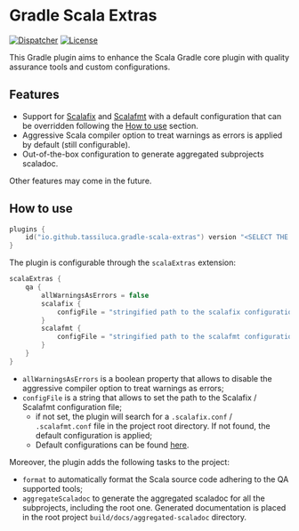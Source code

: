 # Gradle Scala Extras

[![Dispatcher](https://github.com/tassiluca/gradle-scala-extras/actions/workflows/dispatcher.yaml/badge.svg)](https://github.com/tassiluca/gradle-scala-extras/actions/workflows/dispatcher.yaml)
[![License](https://img.shields.io/badge/License-Apache%202.0-blue.svg)](https://opensource.org/licenses/Apache-2.0)

This Gradle plugin aims to enhance the Scala Gradle core plugin with quality assurance tools and custom configurations.

## Features

- Support for [Scalafix](https://scalacenter.github.io/scalafix/) and [Scalafmt](https://scalameta.org/scalafmt/) with a default configuration that can be overridden following the [How to use](#how-to-use) section.
- Aggressive Scala compiler option to treat warnings as errors is applied by default (still configurable).
- Out-of-the-box configuration to generate aggregated subprojects scaladoc.

Other features may come in the future.

## How to use

```kotlin
plugins {
    id("io.github.tassiluca.gradle-scala-extras") version "<SELECT THE VERSION>"
}
```

The plugin is configurable through the `scalaExtras` extension:

```kotlin
scalaExtras {
    qa { 
        allWarningsAsErrors = false
        scalafix {
            configFile = "stringified path to the scalafix configuration"
        }
        scalafmt {
            configFile = "stringified path to the scalafmt configuration"
        } 
    }
}
```

- `allWarningsAsErrors` is a boolean property that allows to disable the aggressive compiler option to treat warnings as errors;
- `configFile` is a string that allows to set the path to the Scalafix / Scalafmt configuration file;
  - if not set, the plugin will search for a `.scalafix.conf` / `.scalafmt.conf` file in the project root directory. If not found, the default configuration is applied;
  - Default configurations can be found [here](./src/main/resources/io/github/tassiluca/scalaextras/).

Moreover, the plugin adds the following tasks to the project:
- `format` to automatically format the Scala source code adhering to the QA supported tools;
- `aggregateScaladoc` to generate the aggregated scaladoc for all the subprojects, including the root one. Generated documentation is placed in the root project `build/docs/aggregated-scaladoc` directory.
